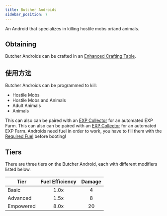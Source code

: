 ```yaml
---
title: Butcher Androids
sidebar_position: 7
---
```


An Android that specializes in killing hostile mobs or/and animals.

## Obtaining

Butcher Androids can be crafted in an [Enhanced Crafting Table](Enhanced-Crafting-Table).

## 使用方法

Butcher Androids can be programmed to kill:

- Hostile Mobs
- Hostile Mobs and Animals
- Adult Animals
- Animals

This can also can be paired with an [EXP Collector](EXP-Collector) for an automated EXP Farm. This can also can be paired with an [EXP Collector](EXP-Collector) for an automated EXP Farm. Androids need fuel in order to work, you have to fill them with the [Required Fuel](Normal-Androids#power-source) before booting!

## Tiers

There are three tiers on the Butcher Android, each with different modifiers listed below.

| Tier      | Fuel Efficiency | Damage |
| --------- |:---------------:|:------:|
| Basic     |      1.0x       |   4    |
| Advanced  |      1.5x       |   8    |
| Empowered |      8.0x       |   20   |
